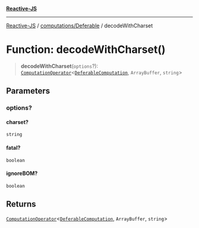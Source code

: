 [**Reactive-JS**](../../../README.md)

***

[Reactive-JS](../../../README.md) / [computations/Deferable](../README.md) / decodeWithCharset

# Function: decodeWithCharset()

> **decodeWithCharset**(`options`?): [`ComputationOperator`](../../type-aliases/ComputationOperator.md)\<[`DeferableComputation`](../interfaces/DeferableComputation.md), `ArrayBuffer`, `string`\>

## Parameters

### options?

#### charset?

`string`

#### fatal?

`boolean`

#### ignoreBOM?

`boolean`

## Returns

[`ComputationOperator`](../../type-aliases/ComputationOperator.md)\<[`DeferableComputation`](../interfaces/DeferableComputation.md), `ArrayBuffer`, `string`\>
